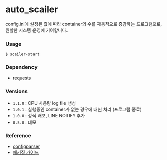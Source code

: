 # auto_scailer
config.ini에 설정된 값에 따라 container의 수를 자동적으로 증감하는 프로그램으로, 원할한 시스템 운영에 기여합니다. 

### Usage
```bash
$ scailer-start
```

### Dependency
- requests

### Versions
- `1.1.0` : CPU 사용량 log file 생성
- `1.0.1` : 실행중인 container가 없는 경우에 대한 처리 (프로그램 종료)
- `1.0.0` : 정식 배포, LINE NOTIFY 추가
- `0.5.0` : 데모

### Reference
- [configparser](https://docs.python.org/3/library/configparser.html)
- [패키징 가이드](https://packaging.python.org/en/latest/guides/packaging-namespace-packages/#native-namespace-packages)

